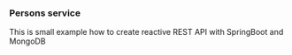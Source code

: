 ### Persons service

This is small example how to create reactive REST API with SpringBoot and MongoDB
